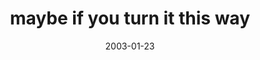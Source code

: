 ---
layout: base.njk
title : 'maybe if you turn it this way' 
view_title : 'maybe if you turn it this way' 
year : '2003' 
date : '2003-01-23' 
img_file : '/drawing/maybeifyouturnitthisway.png' 
html_file : 'maybeifyouturnitthisway' 
next_html : 'whycantiseeyou.html' 
year_order : '18' 
permalink : "title/{{html_file}}.html"
---